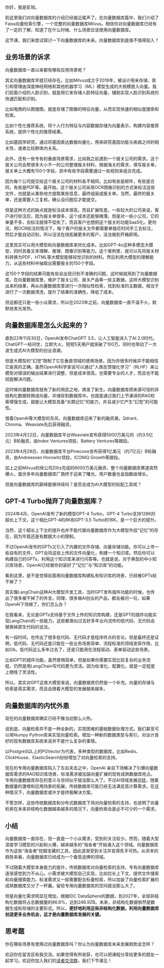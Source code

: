 你好，我是彭旭。

到这里我们对向量数据库的介绍已经接近尾声了。在向量数据库篇中，我们介绍了Faiss向量检索引擎，一个完整的向量数据库Milvus。相信你对向量数据库已经有了一定的了解，知道了在什么时候、什么场景应该使用向量数据库。

这节课，我们来尝试探讨一下向量数据库的未来。向量数据库到底值不值得投入？

## 业务场景的诉求

向量数据库一直以来都有哪些应用场景呢？

其实向量数据库早就已经存在。比如Milvus成立于2019年，被设计用来存储、索引和管理由深度神经网络和其他机器学习（ML）模型生成的大规模嵌入向量。我们前面介绍的人脸识别，就是用它来存储人脸特征向量，辅助实现人脸识别系统的快速匹配和识别。

比如电商的以图搜图，就是存储了图像的特征向量，从而实现快速的相似度搜索和检索。

比如个性化推荐系统，将个人行为特征与内容数据存储为向量表示，构建内容推荐系统，提供个性化的推荐结果。

比如基因学研究，通过将基因表达数据向量化，用来研究基因功能与疾病之间的相关性，或者比较群体内关系。

此外，还有一些专有的垂直场景需求，比如我之前遇到一个报关公司的需求。这个报关公司会帮很多大小不一的公司整理报关材料，根据海关的需求，填写报关单，报关单上大概有150个字段，其中有些字段需要通过一些规则来组合完成。

因为每个公司提交给这个报关公司的材料各不相同，比如有些是邮件，有些是合同，有些是PDF等。最开始，这个报关公司采用OCR图像识别的方式来标注这些文件，也就是从某些地方提取某些信息，最终组装成报关单。当然，最终的报关单，还是需要人工复核，确认没问题后才能提交。

但是这种方式的缺点就是标注成本很高，而且扩展性差。一些较大的公司来说，客户进行标注后，因为报关单很多，这个成本还能够摊薄。但是对一些小公司，它的单量不多，去标注就得不偿失了。而且客户也想把这个报关的功能SaaS化。更何况，用OCR标注的情况下，每个客户的报关文件都需要单独花时间手工去标注，然后才能自动识别，所以没法在线拓展更多的客户，没法做到开箱即用。

这里其实可以用大模型和向量数据库来优化成本。比如GPT-4o这种多模态大模型，同时具备文本理解、推理、图像识别等能力。这个案例里，就可以先将报关材料转换为PDF、HTML等大模型能够视觉识别的材料。然后利用大模型的理解能力，从这些材料中抽取出需要报关的150个字段。

这150个字段的结果可能有些会出现识别不准确的问题，这时候就用到了向量数据库。在向量数据库里，维护了报关公司、报关产品等一些主数据。这样大模型识别出来的结果，再从向量数据库里进行一次相似性检索，找到标准的主数据，相当于进行了一次数据清洗，提升了结果的准确性，降低了成本。

但这都还只是一些小众需求，所以在2023年之前，向量数据库一直不温不火，默默地发光发热。

## 向量数据库是怎么火起来的？

直到22年11月30日，OpenAI发布ChatGPT 3.5，让人工智能进入了AI 2.0时代。ChatGPT一经问世，立即大火，短短5天用户就突破了100万，同时也带动了一大波生成式AI大模型的创业浪潮。

但是大模型的“幻觉”限制了它在垂直领域的使用场景。因为你很多时候并不能相信它是真的正确。虽然OpenAI科学家说可以通过“人类反馈强化学习”（RLHF）来让模型对错误的输出结果进行调整，但是成本很高，也需要专业的人才，而且也不能彻底解决问题。

这时候向量数据库就有了新的用武之地，焕发了新生。向量数据库把来源可信的非结构化数据转换成向量，并储存到数据库中。也就是通过我们上节课讲的RAG检索增强生成，就能让大模型具备“长期记忆”的能力，并且减少它产生“幻觉”的可能性。

借着OpenAI等大模型的东风，向量数据库迎来了新的融资潮，Qdrant、Chroma、Weaviate先后获得融资。

2023年4月22日，向量数据库平台Weaviate宣布获得5000万美元的（约3.5亿元）B轮融资，由Index Ventures领投，Battery Ventures等跟投。

2023年4月28日，向量数据库平台Pinecone宣布获得1亿美元（约7亿元）B轮融资，由Andreessen Horowitz领投，ICONIQ Growth等跟投。

加上之前Milvus的母公司Zilliz完成的6000万美元融资，整个向量数据库赛道突然爆火，蛰伏多年向量数据库厂商终于迎来了曙光，用户数量也呈指数级增长。

但是向量数据库的巅峰能够持续吗？是否会成为AI大模型的标配工具呢？

## GPT-4 Turbo抛弃了向量数据库？

2024年4月，OpenAI发布了新的模型GPT-4 Turbo，GPT-4 Turbo支持128K的超长上下文，这个相比GPT-4的8K和GPT-3.5 Turbo的16K，是一个巨大的提升。

当然，这个超长上下文的提升也并不能代替向量数据库作为大模型外挂“记忆”的存在，因为毕竟还是有数据大小的限制。

不过OpenAI发布的GPTs又引入了内置的文件存储、向量存储功能。你可以上传一些自有的文件，GPT会将这些上传的文件向量化，构建一个知识库。然后你可以构建自己的GPTs，利用这个知识库来进行问答等。也就是说，对于典型的中小知识库场景，OpenAI已经替你封装好了“记忆”与“知识库”的功能。

看到这里，是不是觉得前面用向量数据库构建私有知识库的场景，已经被GPTs给干掉了？

其实像LangChain这种AI大模型开发工具，当时GPT发布插件功能的时候，也传出了很多被干掉了的传言。同理，很多做AI创业的产品，都会被问一句，如果OpenAI下场做了，你们怎么办？

在我看来，无论是GPTs支持基于文件上传的知识库构建，还是GPT的插件功能实现LangChain的一些能力。这些都类似过去好多年业内流传的低代码、无代码会替换掉原生代码的说法。

有一段时间，也传出了很多低代码、无代码才是程序终点的言论。但是最终还是证明，低代码、无代码还是只能在一些业务场景简单、流程标准的领域发挥作用，比如OA。低代码这么多年过去了，还是只能用在流程驱动、表单驱动这些场景。

比如GPT的插件功能，虽然使用简单，但是如果你需要实现比较复杂的业务流程，仍然是用LangChain写代码更为灵活。因为标准化、配置化，就是一定程度上牺牲了灵活性。

所以，其实对GPT这类大模型来说，向量数据库仍然是一个补充。向量的存储与检索是真实需求，而且会随着大模型的发展越来越多。

## 向量数据库的内忧外患

现在的向量数据库确实已经不像当初那么火热。

说到底，向量检索并不是一种全新的，实现困难的基础数据处理方式。我们甚至可以用Numpy Python库来实现向量检索。增加一种新的数据类型与索引，对设计良好的现有数据库系统来说并不是什么复杂的事情。

以PostgreSQL上的PGVector为代表，多种类型的数据库，比如Redis、ClickHouse、ElasticSearch纷纷增加了对向量检索的支持。

现在的专用向量数据库陷入了左右夹击之中，OpenAI 亲自下场解决了引爆向量数据库需求的RAG知识库场景，标准需求被加装向量扩展的现有成熟数据库抢占。专用向量数据库存在的意义与空间似乎就没那么大了。不过AI领域发展迅猛，随着数据量的激增和应用场景的拓展，传统数据库可能已经无法满足高计算需求。在这种情况下，向量数据库或许才是终极解决方案。

不管怎样，这些传统数据库和分布式数据库下场对向量检索的支持，也说明了向量检索在未来非结构化数据越来越多的情况下，向量检索会是必不可少的一个需求。

## 小结

向量数据库一直存在，但一直是一个小众需求，受到的关注较少。然而，随着大型深度学习模型的兴起和火爆，越来越多的“淘金者”开始涌入这个领域。向量数据库作为这些“淘金者”挖掘宝藏的工具，因此逐渐受到关注并变得炙手可热。从资本的趋势来看，向量数据库已经成为一个备受追捧的领域。

不过随着大模型本身能力的提升，传统数据库对向量检索的支持，专有向量数据库逐渐感觉到力不从心。小需求被大模型自己实现，比如拉长上下文、提供文件搜索和向量搜索能力。标准需求又一般需要配合标量检索，所以加装了向量检索扩展的成熟数据库又分了一杯羹。留给专用向量数据库的空间就没那么大了。

但是向量化需求明显在增加，根据IDC DataSphere的数据，到2027年，全球非结构化数据将占总数据量的86.8%，达到246.9ZB。未来，非结构化数据依然是数据生成和存储的主要形式。所以，**更好地利用这些非结构化数据，利用向量数据库创造更多业务机会，这才是向量数据库发展的关键。**

## 思考题

你在哪些场景有使用过向量数据库吗？你认为向量数据库未来发展趋势会怎样？

欢迎你在留言区和我交流。如果觉得有所收获，也可以把课程分享给更多的朋友一起学习。欢迎你加入我们的[读者交流群](http://jinshuju.net/f/QX5mGO)，我们下节课见！